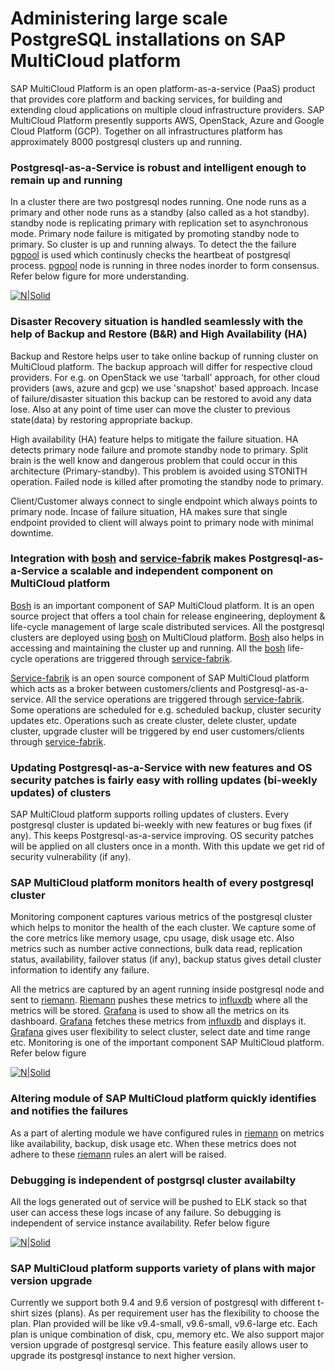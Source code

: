 # Administering large scale PostgreSQL installations on SAP MultiCloud platform

SAP MultiCloud Platform is an open platform-as-a-service (PaaS) product that provides core platform and backing services, for building and extending cloud applications on multiple cloud infrastructure providers. SAP MultiCloud Platform presently supports AWS, OpenStack, Azure and Google Cloud Platform (GCP). Together on all infrastructures platform has approximately 8000 postgresql clusters up and running.

### Postgresql-as-a-Service is robust and intelligent enough to remain up and running

In a cluster there are two postgresql nodes running. One node runs as a primary and other node runs as a standby (also called as a hot standby). standby node is replicating primary with replication set to asynchronous mode. Primary node failure is mitigated by promoting standby node to primary. So cluster is up and running always. To detect the the failure [pgpool] is used which continusly checks the heartbeat of postgresql process. [pgpool] node is running in three nodes inorder to form consensus. Refer below figure for more understanding.

[![N|Solid](https://github.com/dbossap/dbos-performance/blob/master/clusterSetup2.png?raw=true)](https://nodesource.com/products/nsolid)

### Disaster Recovery situation is handled seamlessly with the help of Backup and Restore (B&R) and High Availability (HA)

Backup and Restore helps user to take online backup of running cluster on MultiCloud platform. The backup approach will differ for respective cloud providers. For e.g. on OpenStack we use 'tarball' approach, for other cloud providers (aws, azure and gcp) we use 'snapshot' based approach. Incase of failure/disaster situation this backup can be restored to avoid any data lose. Also at any point of time user can move the cluster to previous state(data) by restoring appropriate backup.

High availability (HA) feature helps to mitigate the failure situation. HA detects primary node failure and promote standby node to primary. Split brain is the well know and dangerous problem that could occur in this architecture (Primary-standby). This problem is avoided using STONITH operation. Failed node is killed after promoting the standby node to primary.

Client/Customer always connect to single endpoint which always points to primary node. Incase of failure situation, HA makes sure that single endpoint provided to client will always point to primary node with minimal downtime.

### Integration with [bosh] and [service-fabrik] makes Postgresql-as-a-Service a scalable and independent component on MultiCloud platform

[Bosh] is an important component of SAP MultiCloud platform. It is an open source project that offers a tool chain for release engineering, deployment & life-cycle management of large scale distributed services. All the postgresql clusters are deployed using [bosh] on MultiCloud platform. [Bosh] also helps in accessing and maintaining the cluster up and running. All the [bosh] life-cycle operations are triggered through [service-fabrik].

[Service-fabrik] is an open source component of SAP MultiCloud platform which acts as a broker between customers/clients and Postgresql-as-a-service. All the service operations are triggered through [service-fabrik]. Some operations are scheduled for e.g. scheduled backup, cluster security updates etc. Operations such as create cluster, delete cluster, update cluster, upgrade cluster will be triggered by end user customers/clients through [service-fabrik].

### Updating Postgresql-as-a-Service with new features and OS security patches is fairly easy with rolling updates (bi-weekly updates) of clusters

SAP MultiCloud platform supports rolling updates of clusters. Every postgresql cluster is updated bi-weekly with new features or bug fixes (if any). This keeps Postgresql-as-a-service improving. 
OS security patches will be applied on all clusters once in a month. With this update we get rid of security vulnerability (if any).

### SAP MultiCloud platform monitors health of every postgresql cluster

Monitoring component captures various metrics of the postgresql cluster which helps to monitor the health of the each cluster. We capture some of the core metrics like memory usage, cpu usage, disk usage etc. Also metrics such as number active connections, bulk data read, replication status, availability, failover status (if any), backup status gives detail cluster information to identify any failure.

All the metrics are captured by an agent running inside postgresql node and sent to [riemann]. [Riemann] pushes these metrics to [influxdb] where all the metrics will be stored. [Grafana] is used to show all the metrics on its dashboard. [Grafana] fetches these metrics from [influxdb] and displays it. [Grafana] gives user flexibility to select cluster, select date and time range etc. Monitoring is one of the important component SAP MultiCloud platform. Refer below figure

[![N|Solid](https://github.com/dbossap/dbos-performance/blob/master/grafana.png?raw=true)](https://nodesource.com/products/nsolid)


### Altering module of SAP MultiCloud platform quickly identifies and notifies the failures

As a part of alerting module we have configured rules in [riemann] on metrics like availability, backup, disk usage etc. When these metrics does not adhere to these [riemann] rules an alert will be raised.

### Debugging is independent of postgrsql cluster availabilty

All the logs generated out of service will be pushed to ELK stack so that user can access these logs incase of any failure. So debugging is independent of service instance availability. Refer below figure

[![N|Solid](https://github.com/dbossap/dbos-performance/blob/master/kibana.png?raw=true)](https://nodesource.com/products/nsolid)

### SAP MultiCloud platform supports variety of plans with major version upgrade

Currently we support both 9.4 and 9.6 version  of postgresql with different t-shirt sizes (plans). As per requirement user has the flexibility to choose the plan. Plan provided will be like v9.4-small, v9.6-small, v9.6-large etc. Each plan is unique combination of disk, cpu, memory etc. 
We also support major version upgrade of postgresql service. This feature easily allows user to upgrade its postgresql instance to next higher version.

[//]: # (These are reference links used in the body of this note and get stripped out when the markdown processor does its job. There is no need to format nicely because it shouldn't be seen. Thanks SO - http://stackoverflow.com/questions/4823468/store-comments-in-markdown-syntax)

   [aws]: <https://aws.amazon.com>
   [azure]: <https://azure.microsoft.com/en-us/>
   [gcp]: <https://cloud.google.com/>
   [openstack]: <https://www.openstack.org/>
   [bosh]: <https://github.com/joemccann/dillinger>
   [pgpool]: <https://github.com/joemccann/dillinger.git>
   [grafana]: <https://grafana.com/>
   [riemann]: <http://riemann.io/>
   [influxdb]: <https://www.influxdata.com/time-series-platform/influxdb/>
   [service-fabrik]: <https://github.com/cloudfoundry-incubator/service-fabrik-broker>

